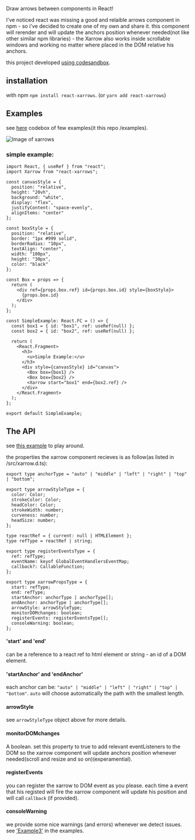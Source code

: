 Draw arrows between components in React!

I've noticed react was missing a good and relaible arrows component in npm - so i've decided to create one of my own and share it.
this component will rerender and will update the anchors position whenever needed(not like other similar npm libraries) - the Xarrow also works inside scrollable windows and working no matter where placed in the DOM relative his anchors.

this project developed [using codesandbox](https://codesandbox.io/s/github/Eliav2/react-xarrows).

## installation
with npm `npm install react-xarrows`.
(or `yarn add react-xarrows`)

## Examples
see [here](https://codesandbox.io/s/github/Eliav2/react-xarrows/tree/master/examples?file=/src/index.tsx) codebox of few examples(it this repo /examples).

![Image of xarrows](https://github.com/Eliav2/react-xarrows/blob/master/examples/images/react-xarrow-picture.png)

### simple example:
```
import React, { useRef } from "react";
import Xarrow from "react-xarrows";

const canvasStyle = {
  position: "relative",
  height: "20vh",
  background: "white",
  display: "flex",
  justifyContent: "space-evenly",
  alignItems: "center"
};

const boxStyle = {
  position: "relative",
  border: "1px #999 solid",
  borderRadius: "10px",
  textAlign: "center",
  width: "100px",
  height: "30px",
  color: "black"
};

const Box = props => {
  return (
    <div ref={props.box.ref} id={props.box.id} style={boxStyle}>
      {props.box.id}
    </div>
  );
};

const SimpleExample: React.FC = () => {
  const box1 = { id: "box1", ref: useRef(null) };
  const box2 = { id: "box2", ref: useRef(null) };

  return (
    <React.Fragment>
      <h3>
        <u>Simple Example:</u>
      </h3>
      <div style={canvasStyle} id="canvas">
        <Box box={box1} />
        <Box box={box2} />
        <Xarrow start="box1" end={box2.ref} />
      </div>
    </React.Fragment>
  );
};

export default SimpleExample;
```

## The API
see [this example](https://lwwwp.csb.app/Example2) to play around.

the properties the xarrow component recieves is as follow(as listed in /src/xarrow.d.ts):
```
export type anchorType = "auto" | "middle" | "left" | "right" | "top" | "bottom";

export type arrowStyleType = {
  color: Color;
  strokeColor: Color;
  headColor: Color;
  strokeWidth: number;
  curveness: number;
  headSize: number;
};

type reactRef = { current: null | HTMLElement };
type refType = reactRef | string;

export type registerEventsType = {
  ref: refType;
  eventName: keyof GlobalEventHandlersEventMap;
  callback?: CallableFunction;
};

export type xarrowPropsType = {
  start: refType;
  end: refType;
  startAnchor: anchorType | anchorType[];
  endAnchor: anchorType | anchorType[];
  arrowStyle: arrowStyleType;
  monitorDOMchanges: boolean;
  registerEvents: registerEventsType[];
  consoleWarning: boolean;
};

```

#### 'start' and 'end'
can be a reference to a react ref to html element or string - an id of a DOM element.

#### 'startAnchor' and 'endAnchor'
each anchor can be: `"auto" | "middle" | "left" | "right" | "top" | "bottom"`.
`auto` will choose automatically the path with the smallest length.

#### arrowStyle
see `arrowStyleType` object above for more details.

#### monitorDOMchanges
A boolean. set this property to true to add relevant eventListeners to the DOM so the xarrow component will update anchors position whenever needed(scroll and resize and so on)(experamential).

#### registerEvents
you can register the xarrow to DOM event as you please. each time a event that his registed will fire the xarrow component will update his position and will call `callback` (if provided).

#### consoleWarning
we provide some nice warnings (and errors) whenever we detect issues. see ['Example3'](https://lwwwp.csb.app/Example3) in the examples.
